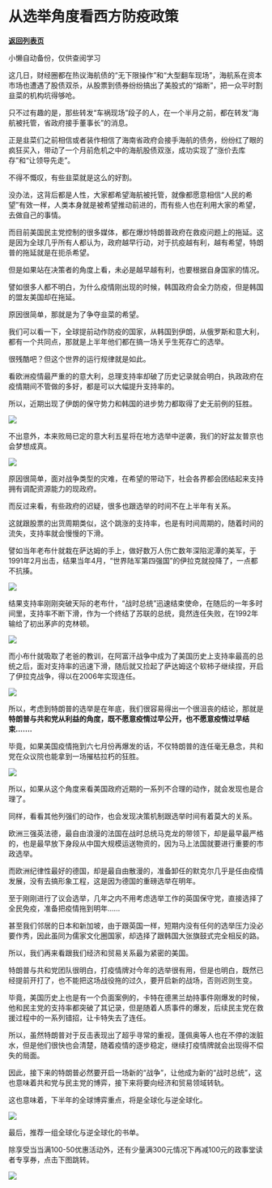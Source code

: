 # 从选举角度看西方防疫政策

[**返回列表页**](/gzh/政事堂2019)

小懒自动备份，仅供查阅学习

这几日，财经圈都在热议海航债的“无下限操作”和“大型翻车现场”，海航系在资本市场也遭遇了股债双杀，从股票到债券纷纷搞出了美股式的“熔断”，把一众平时割韭菜的机构坑得够呛。  

  

只不过有趣的是，那些转发“车祸现场”段子的人，在一个半月之前，都在转发“海航被托管，省政府接手董事长”的消息。

  

正是韭菜们之前相信或者装作相信了海南省政府会接手海航的债务，纷纷红了眼的疯狂买入，带动了一个月前危机之中的海航股债双涨，成功实现了“涨价去库存”和“让领导先走”。

  

不得不慨叹，有些韭菜就是这么的好割。  

  

没办法，这背后都是人性，大家都希望海航被托管，就像都愿意相信“人民的希望”有效一样，人类本身就是被希望推动前进的，而有些人也在利用大家的希望，去做自己的事情。

  

而目前美国民主党控制的很多媒体，都在爆炒特朗普政府在救疫问题上的拖延。这是因为全球几乎所有人都认为，政府越早行动，对于抗疫越有利，越有希望，特朗普的拖延就是在扼杀希望。

  

但是如果站在决策者的角度上看，未必是越早越有利，也要根据自身国家的情况。

  

譬如很多人都不明白，为什么疫情刚出现的时候，韩国政府会全力防疫，但是韩国的盟友美国却在拖延。

  

原因很简单，那就是为了争夺韭菜的希望。

  

我们可以看一下，全球提前动作防疫的国家，从韩国到伊朗，从俄罗斯和意大利，都有一个共同点，那就是上半年他们都在搞一场关乎生死存亡的选举。

  

很残酷吧？但这个世界的运行规律就是如此。

  

看欧洲疫情最严重的的意大利，总理支持率却破了历史记录就会明白，执政政府在疫情期间不管做的多好，都是可以大幅提升支持率的。

  

所以，近期出现了伊朗的保守势力和韩国的进步势力都取得了史无前例的狂胜。

  

![](https://mmbiz.qpic.cn/mmbiz_jpg/rxhS23yu8cOR6WbORiaytNBunNmpXrknUYicibhicXP9uibVGfAialicZWXpgt0fhzHuxZVF2dyJ8SNn8wy46tPTr1h6w/640?wx_fmt=jpeg)

  

不出意外，本来败局已定的意大利五星将在地方选举中逆袭，我们的好盆友普京也会梦想成真。  

  

![](https://mmbiz.qpic.cn/mmbiz_jpg/rxhS23yu8cOR6WbORiaytNBunNmpXrknU7sLTDf1J7ic3iavwicribX026WaNAsy6AqrWUe3ZniaH0ywanv1hV64yyRg/640?wx_fmt=jpeg)

  

原因很简单，面对战争类型的灾难，在希望的带动下，社会各界都会团结起来支持拥有调配资源能力的现政府。

  

而反过来看，有些政府的迟疑，很多也跟选举的时间不在上半年有关系。

  

这就跟股票的出货周期类似，这个跳涨的支持率，也是有时间周期的，随着时间的流失，支持率就会慢慢的下滑。

  

譬如当年老布什就栽在萨达姆的手上，做好数万人伤亡数年深陷泥潭的美军，于1991年2月出击，结果当年4月，“世界陆军第四强国”的伊拉克就投降了，一点都不抗揍。

  

![](https://mmbiz.qpic.cn/mmbiz_jpg/rxhS23yu8cOR6WbORiaytNBunNmpXrknUpW8WibTPMP0erFAlQwicdicXoIz2rcoJvTbsBSSXSiceR3yLYfk34X7JHQ/640?wx_fmt=jpeg)

  

结果支持率刚刚突破天际的老布什，“战时总统”迅速结束使命，在随后的一年多时间里，支持率不断下滑，作为一个终结了苏联的总统，竟然连任失败，在1992年输给了初出茅庐的克林顿。  

  

![](https://mmbiz.qpic.cn/mmbiz_jpg/rxhS23yu8cOR6WbORiaytNBunNmpXrknUXCic5ia88NhNVibAHHIlgh6VhiaedCsKdD5K5YeIRwr49ww7FZR1iaJ0O4g/640?wx_fmt=jpeg)

  

而小布什就吸取了老爸的教训，在阿富汗战争中成为了美国历史上支持率最高的总统之后，面对支持率的迅速下滑，随后就又捡起了萨达姆这个软柿子继续捏，开启了伊拉克战争，得以在2006年实现连任。

  

![](https://mmbiz.qpic.cn/mmbiz_jpg/rxhS23yu8cOR6WbORiaytNBunNmpXrknUOdjRCwQrycf60u3tO4XIDHbQzFVxk9xPKZGyEWQIjfOaYKdg1eLLfg/640?wx_fmt=jpeg)

  

所以，考虑到特朗普的选举是在年底，我们很容易得出一个很沮丧的结论，那就是
**特朗普与共和党从利益的角度，既不愿意疫情过早公开，也不愿意疫情过早结束.......**

  

毕竟，如果美国疫情拖到六七月份再爆发的话，不仅特朗普的连任毫无悬念，共和党在众议院也能拿到一场摧枯拉朽的狂胜。

  

![](https://mmbiz.qpic.cn/mmbiz_jpg/rxhS23yu8cOR6WbORiaytNBunNmpXrknU1EqyGSNcrT2ibWtzDb4lpf836UyGNNXib6AEFesO3E9qI4jHNa5reN2g/640?wx_fmt=jpeg)

  

所以，如果从这个角度来看美国政府近期的一系列不合理的动作，就会发现也是合理了。  

  

同样，看看其他列强们的动作，也会发现决策机制跟选举时间有着莫大的关系。

  

欧洲三强英法德，最自由浪漫的法国在战时总统马克龙的带领下，却是最早最严格的，也是最早放下身段从中国大规模运送物资的，因为马上法国就要进行重要的市政选举。

  

而欧洲纪律性最好的德国，却是最自由散漫的，准备卸任的默克尔几乎是任由疫情发展，没有去搞形象工程，这是因为德国的重磅选举在明年。

  

至于刚刚进行了议会选举，几年之内不用考虑选举工作的英国保守党，直接选择了全民免疫，准备把疫情拖到明年......  

  

甚至我们邻居的日本和新加坡，由于跟英国一样，短期内没有任何的选举压力没必要作秀，因此虽同为儒家文化圈国家，却选择了跟韩国大张旗鼓式完全相反的路。  

  

所以，我们再来看跟我们经济和贸易关系最为紧密的美国。  

  

特朗普与共和党团队很明白，打疫情牌对今年的选举很有用，但是也明白，既然已经提前开打了，也不能把这场战役拖的过久，要开启新的战场，否则迟则生变。

  

毕竟，美国历史上也是有一个负面案例的，卡特在德黑兰劫持事件刚爆发的时候，他和民主党的支持率都突破了其记录，但是随着人质事件的爆发，后续民主党在救援过程中的一系列错招，让卡特失去了连任。  

  

所以，虽然特朗普对于反击表现出了超乎寻常的重视，蓬佩奥等人也在不停的泼脏水，但是他们很快也会清楚，随着疫情的逐步稳定，继续打疫情牌就会出现得不偿失的局面。

  

因此，接下来的特朗普必然要开启一场新的“战争”，让他成为新的“战时总统”，这也意味着共和党与民主党的博弈，接下来将要向经济和贸易领域转轨。

  

这也意味着，下半年的全球博弈重点，将是全球化与逆全球化。  

  

![](https://mmbiz.qpic.cn/mmbiz_jpg/rxhS23yu8cPp0iaKAfe0ZsWfgGcY72o9Nror8TicrtnlDsqzY7y4Kum4fM3X0FMEGlbvm9HvZUiaETSnLt4DHNLbQ/640?wx_fmt=jpeg)

  

最后，推荐一组全球化与逆全球化的书单。

  

除享受当当满100-50优惠活动外，还有少量满300元情况下再减100元的政事堂读者专享券，点击下图跳转。

  

[![](https://mmbiz.qpic.cn/mmbiz_png/rxhS23yu8cOR6WbORiaytNBunNmpXrknUJFNBWvibeGNxIo1xGuCDOspBecsJOjB37lbIqEHeyU1y5WdKFBX4LpA/640?wx_fmt=png)](https://mp.weixin.qq.com/s?__biz=Mzg3NjE1MDAzMw==&mid=2247484686&idx=1&sn=9ddf4e21636936ece19f924e7f9c6275&scene=21#wechat_redirect)

